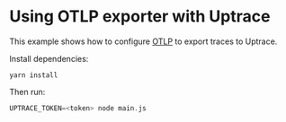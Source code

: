 # Using OTLP exporter with Uptrace

This example shows how to configure
[OTLP](https://github.com/open-telemetry/opentelemetry-js/tree/main/packages/opentelemetry-exporter-collector) to export traces
to Uptrace.

Install dependencies:

```shell
yarn install
```

Then run:

```go
UPTRACE_TOKEN=<token> node main.js
```
